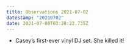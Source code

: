 ```yaml
---
title: Observations 2021-07-02
datestamp: "20210702"
date: 2021-07-08T03:28:22.735Z
---
```

- Casey’s first-ever vinyl DJ set. She killed it!